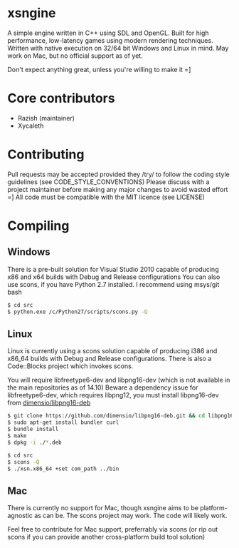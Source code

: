 # xsngine #

A simple engine written in C++ using SDL and OpenGL.
Built for high performance, low-latency games using modern rendering techniques.
Written with native execution on 32/64 bit Windows and Linux in mind. May work on Mac, but no official support as of yet.

Don't expect anything great, unless you're willing to make it =]

# Core contributors #

* Razish (maintainer)
* Xycaleth

# Contributing #

Pull requests may be accepted provided they /try/ to follow the coding style guidelines (see CODE_STYLE_CONVENTIONS)
Please discuss with a project maintainer before making any major changes to avoid wasted effort =]
All code must be compatible with the MIT licence (see LICENSE)

# Compiling #

## Windows ##

There is a pre-built solution for Visual Studio 2010 capable of producing x86 and x64 builds with Debug and Release configurations
You can also use scons, if you have Python 2.7 installed. I recommend using msys/git bash
```bash
$ cd src
$ python.exe /c/Python27/scripts/scons.py -Q
```

## Linux ##

Linux is currently using a scons solution capable of producing i386 and x86_64 builds with Debug and Release configurations.
There is also a Code::Blocks project which invokes scons.

You will require libfreetype6-dev and libpng16-dev (which is not available in the main repositories as of 14.10)
Beware a dependency issue for libfreetype6-dev, which requires libpng12, you must install libpng16-dev from [dimensio/libpng16-deb](https://github.com/dimensio/libpng16-deb)

```bash
$ git clone https://github.com/dimensio/libpng16-deb.git && cd libpng16-deb
$ sudo apt-get install bundler curl
$ bundle install
$ make
$ dpkg -i ./*.deb
```

```bash
$ cd src
$ scons -Q
$ ./xsn.x86_64 +set com_path ../bin
```

## Mac ##

There is currently no support for Mac, though xsngine aims to be platform-agnostic as can be.
The scons project may work. The code will likely work.

Feel free to contribute for Mac support, preferrably via scons (or rip out scons if you can provide another cross-platform build tool solution)
